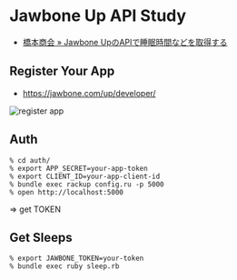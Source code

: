 Jawbone Up API Study
====================

- [橋本商会 » Jawbone UpのAPIで睡眠時間などを取得する](http://shokai.org/blog/archives/8742)


## Register Your App

- https://jawbone.com/up/developer/

![register app](http://gyazo.com/a0ffdb899e0eea1685ff4532c7b4755a.png)

## Auth

    % cd auth/
    % export APP_SECRET=your-app-token
    % export CLIENT_ID=your-app-client-id
    % bundle exec rackup config.ru -p 5000
    % open http://localhost:5000

=> get TOKEN


## Get Sleeps

    % export JAWBONE_TOKEN=your-token
    % bundle exec ruby sleep.rb

